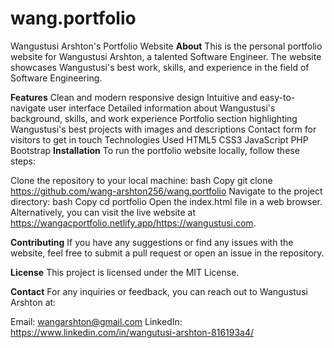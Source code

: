 # wang.portfolio

Wangustusi Arshton's Portfolio Website
**About**
This is the personal portfolio website for Wangustusi Arshton, a talented Software Engineer. The website showcases Wangustusi's best work, skills, and experience in the field of Software Engineering.

**Features**
Clean and modern responsive design
Intuitive and easy-to-navigate user interface
Detailed information about Wangustusi's background, skills, and work experience
Portfolio section highlighting Wangustusi's best projects with images and descriptions
Contact form for visitors to get in touch
Technologies Used
HTML5
CSS3
JavaScript
PHP
Bootstrap
**Installation**
To run the portfolio website locally, follow these steps:

Clone the repository to your local machine:
bash
Copy
git clone https://github.com/wang-arshton256/wang.portfolio
Navigate to the project directory:
bash
Copy
cd portfolio
Open the index.html file in a web browser.
Alternatively, you can visit the live website at https://wangacportfolio.netlify.app/https://wangustusi.com.

**Contributing**
If you have any suggestions or find any issues with the website, feel free to submit a pull request or open an issue in the repository.

**License**
This project is licensed under the MIT License.

**Contact**
For any inquiries or feedback, you can reach out to Wangustusi Arshton at:

Email: wangarshton@gmail.com
LinkedIn: https://www.linkedin.com/in/wangutusi-arshton-816193a4/
